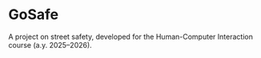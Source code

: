 # GoSafe
A project on street safety, developed for the Human-Computer Interaction course (a.y. 2025–2026).

